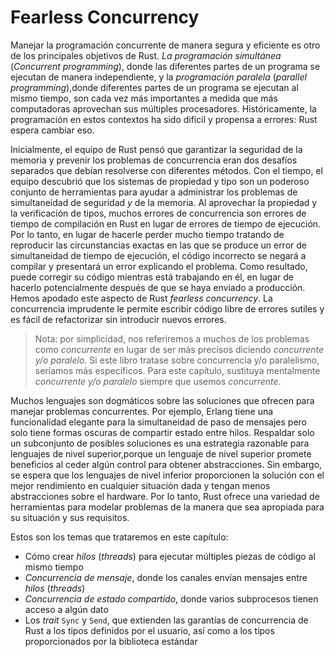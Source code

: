 # Fearless Concurrency

Manejar la programación concurrente de manera segura y eficiente es otro de
los principales objetivos de Rust. *La programación simultánea* (*Concurrent
programming*), donde las diferentes partes de un programa se ejecutan de
manera independiente, y la *programación paralela* (*parallel programming*),donde diferentes partes de un programa se ejecutan al mismo tiempo, son cada
vez más importantes a medida que más computadoras aprovechan sus múltiples
procesadores. Históricamente, la programación en estos contextos ha sido
difícil y propensa a errores: Rust espera cambiar eso.

Inicialmente, el equipo de Rust pensó que garantizar la seguridad de la
memoria y prevenir los problemas de concurrencia eran dos desafíos separados
que debían resolverse con diferentes métodos. Con el tiempo, el equipo
descubrió que los sistemas de propiedad y tipo son un poderoso conjunto de
herramientas para ayudar a administrar los problemas de simultaneidad de
seguridad *y* de la memoria. Al aprovechar la propiedad y la verificación de
tipos, muchos errores de concurrencia son errores de tiempo de compilación en
Rust en lugar de errores de tiempo de ejecución. Por lo tanto, en lugar de
hacerle perder mucho tiempo tratando de reproducir las circunstancias exactas
en las que se produce un error de simultaneidad de tiempo de ejecución, el
código incorrecto se negará a compilar y presentará un error explicando el
problema. Como resultado, puede corregir su código mientras está trabajando
en él, en lugar de hacerlo potencialmente después de que se haya enviado a
producción. Hemos apodado este aspecto de Rust *fearless* *concurrency*. La
concurrencia imprudente le permite escribir código libre de errores sutiles y
es fácil de refactorizar sin introducir nuevos errores.

> Nota: por simplicidad, nos referiremos a muchos de los problemas como
> *concurrente* en lugar de ser más precisos diciendo
> *concurrente y/o paralelo*. Si este libro tratase sobre concurrencia y/o
> paralelismo, seríamos más específicos. Para este capítulo, sustituya
> mentalmente *concurrente y/o paralelo* siempre que usemos *concurrente*.

Muchos lenguajes son dogmáticos sobre las soluciones que ofrecen para manejar
problemas concurrentes. Por ejemplo, Erlang tiene una funcionalidad elegante
para la simultaneidad de paso de mensajes pero solo tiene formas oscuras de
compartir estado entre hilos. Respaldar solo un subconjunto de posibles
soluciones es una estrategia razonable para lenguajes de nivel superior,porque un lenguaje de nivel superior promete beneficios al ceder algún
control para obtener abstracciones. Sin embargo, se espera que los lenguajes
de nivel inferior proporcionen la solución con el mejor rendimiento en
cualquier situación dada y tengan menos abstracciones sobre el hardware. Por
lo tanto, Rust ofrece una variedad de herramientas para modelar problemas de
la manera que sea apropiada para su situación y sus requisitos.

Estos son los temas que trataremos en este capítulo:

* Cómo crear *hilos* (*threads*) para ejecutar múltiples piezas de código al mismo tiempo
* *Concurrencia de mensaje*, donde los canales envían mensajes entre *hilos*   (*threads*)
* *Concurrencia de estado compartido*, donde varios subprocesos tienen acceso
 a algún dato
* Los *trait* `Sync` y `Send`, que extienden las garantías de concurrencia de
 Rust a los tipos definidos por el usuario, así como a los tipos proporcionados por la biblioteca estándar